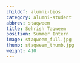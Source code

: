 ```yaml
---
childof: alumni-bios
category: alumni-student
abbrev: staqweem
title: Sehrish Taqweem
position: Summer Intern
image: staqweem_full.jpg
thumb: staqweem_thumb.jpg
weight: 410
---
```

